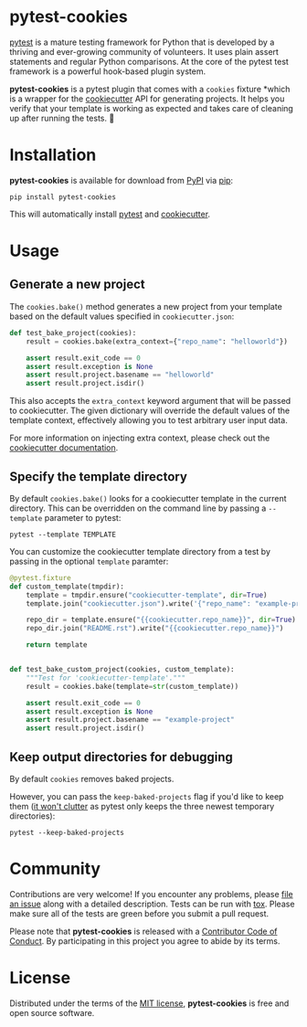 # pytest-cookies

[pytest][pytest] is a mature testing framework for Python that is developed
by a thriving and ever-growing community of volunteers. It uses plain assert
statements and regular Python comparisons. At the core of the pytest test
framework is a powerful hook-based plugin system.

**pytest-cookies** is a pytest plugin that comes with a ``cookies`` fixture
*which is a
wrapper for the [cookiecutter][cookiecutter] API for generating projects. It
helps you verify that your template is working as expected and takes care of
cleaning up after running the tests. 🍪

# Installation

**pytest-cookies** is available for download from [PyPI][pypi] via [pip][pip]:

```text
pip install pytest-cookies
```
This will automatically install [pytest][pytest] and
[cookiecutter][cookiecutter].

# Usage

## Generate a new project

The ``cookies.bake()`` method generates a new project from your template
based on the default values specified in ``cookiecutter.json``:

```python
def test_bake_project(cookies):
    result = cookies.bake(extra_context={"repo_name": "helloworld"})

    assert result.exit_code == 0
    assert result.exception is None
    assert result.project.basename == "helloworld"
    assert result.project.isdir()
```

This also accepts the ``extra_context`` keyword argument that will be passed
to cookiecutter. The given dictionary will override the default values of the
template context, effectively allowing you to test arbitrary user input data.

For more information on injecting extra context, please check out the
[cookiecutter documentation][extra-context].

## Specify the template directory

By default ``cookies.bake()`` looks for a cookiecutter template in the
current directory. This can be overridden on the command line by passing a
``--template`` parameter to pytest:

```text
pytest --template TEMPLATE
```

You can customize the cookiecutter template directory from a test by passing
in the optional ``template`` paramter:

```python
@pytest.fixture
def custom_template(tmpdir):
    template = tmpdir.ensure("cookiecutter-template", dir=True)
    template.join("cookiecutter.json").write('{"repo_name": "example-project"}')

    repo_dir = template.ensure("{{cookiecutter.repo_name}}", dir=True)
    repo_dir.join("README.rst").write("{{cookiecutter.repo_name}}")

    return template


def test_bake_custom_project(cookies, custom_template):
    """Test for 'cookiecutter-template'."""
    result = cookies.bake(template=str(custom_template))

    assert result.exit_code == 0
    assert result.exception is None
    assert result.project.basename == "example-project"
    assert result.project.isdir()
```

## Keep output directories for debugging

By default ``cookies`` removes baked projects.

However, you can pass the ``keep-baked-projects`` flag if you'd like to keep
them ([it won't clutter][temporary-directories] as pytest only keeps the
three newest temporary directories):

```text
pytest --keep-baked-projects
```

# Community

Contributions are very welcome! If you encounter any problems, please [file
an issue][new-issue] along with a detailed description. Tests can be run with
[tox][tox]. Please make sure all of the tests are green before you submit a
pull request.

Please note that **pytest-cookies** is released with a [Contributor Code of
Conduct][code-of-conduct]. By participating in this project you agree to
abide by its terms.

# License

Distributed under the terms of the [MIT license][license], **pytest-cookies**
is free and open source software.

[cookiecutter]: https://github.com/audreyr/cookiecutter
[pytest]: https://github.com/pytest-dev/pytest
[pip]: https://pypi.org/project/pip/
[pypi]: https://pypi.org/project/pytest-cookies/
[extra-context]: https://cookiecutter.readthedocs.io/en/latest/advanced/injecting_context.html
[temporary-directories]: https://docs.pytest.org/en/latest/tmpdir.html#the-default-base-temporary-directory
[tox]: https://pypi.org/project/tox/
[new-issue]: https://github.com/hackebrot/pytest-cookies/issues
[code-of-conduct]: https://github.com/hackebrot/pytest-cookies/blob/master/CODE_OF_CONDUCT.md
[license]: https://github.com/hackebrot/pytest-cookies/blob/master/LICENSE
